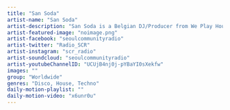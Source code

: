 ```yaml
---
title: "San Soda"	
artist-name: "San Soda"	
artist-description: "San Soda is a Belgian DJ/Producer from We Play House recordings. He is known in underground music circles as a real record collector. It shows in his predictably unpredictable DJ sets, which are made up of carefully chosen gems unearthed after years of crate digging around the world. HeClassic house and techno with a rough, Chicago and Detroit bent is his main preference, interspersed with cheerful disco, enchanting Afro or timeless electro cuts."	
artist-featured-image: "noimage.png"	
artist-facebook: "seoulcommunityradio"	
artist-twitter: "Radio_SCR"	
artist-instagram: "scr_radio"	
artist-soundcloud: "seoulcommunityradio"	
artist-youtubeChannelID: "UCUjB4nj0j-pYBaYI0sXekfw"	
images: ""	
group: "Worldwide"	
genres: "Disco, House, Techno"	
daily-motion-playlist: ""	
daily-motion-video: "x6unr0u"		
---
```


